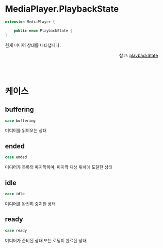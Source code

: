 # MediaPlayer.PlaybackState

```swift
extension MediaPlayer {

    public enum PlaybackState {
}
```
현재 미디어 상태를 나타냅니다.
<div align="right">
참고: <a href="../../class/media-player/home.md#playbackstate">playbackState</a>
</div>

<br><br>
# 케이스

## buffering
```swift
case buffering
```
미디어를 읽어오는 상태

## ended
```swift
case ended
```
미디어가 목록의 마지막이며, 마지막 재생 위치에 도달한 상태

## idle
```swift
case idle
```
미디어를 완전히 중지한 상태

## ready
```swift
case ready
```
미디어가 준비된 상태 또는 로딩이 완료된 상태

